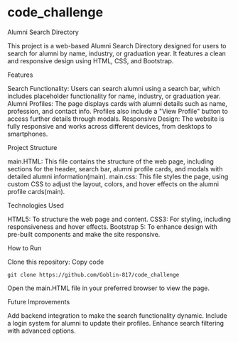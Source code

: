 # code_challenge

Alumni Search Directory

This project is a web-based Alumni Search Directory designed for users to search for alumni by name, industry, or graduation year. It features a clean and responsive design using HTML, CSS, and Bootstrap.

Features

Search Functionality: Users can search alumni using a search bar, which includes placeholder functionality for name, industry, or graduation year.
Alumni Profiles: The page displays cards with alumni details such as name, profession, and contact info. Profiles also include a "View Profile" button to access further details through modals.
Responsive Design: The website is fully responsive and works across different devices, from desktops to smartphones.


Project Structure

main.HTML: This file contains the structure of the web page, including sections for the header, search bar, alumni profile cards, and modals with detailed alumni information​(main).
main.css: This file styles the page, using custom CSS to adjust the layout, colors, and hover effects on the alumni profile cards​(main).


Technologies Used

HTML5: To structure the web page and content.
CSS3: For styling, including responsiveness and hover effects.
Bootstrap 5: To enhance design with pre-built components and make the site responsive.


How to Run

Clone this repository:
Copy code

    git clone https://github.com/Goblin-817/code_challenge
	
Open the main.HTML file in your preferred browser to view the page.


Future Improvements

Add backend integration to make the search functionality dynamic.
Include a login system for alumni to update their profiles.
Enhance search filtering with advanced options.
